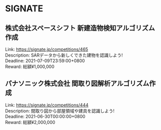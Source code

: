 # SIGNATE



## 株式会社スペースシフト 新建造物検知アルゴリズム作成

Link: https://signate.jp/competitions/465  
Description: SARデータから新しくできた建物を認識しよう!  
Deadline: 2021-07-09T23:59:00+0800  
Reward: 総額¥1,000,000  


## パナソニック株式会社 間取り図解析アルゴリズム作成

Link: https://signate.jp/competitions/444  
Description: 間取り図から部屋領域や建具を認識しよう!  
Deadline: 2021-06-30T00:00:00+0800  
Reward: 総額¥2,000,000  

